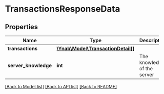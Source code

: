# TransactionsResponseData

## Properties
Name | Type | Description | Notes
------------ | ------------- | ------------- | -------------
**transactions** | [**\Ynab\Model\TransactionDetail[]**](TransactionDetail.md) |  | 
**server_knowledge** | **int** | The knowledge of the server | 

[[Back to Model list]](../README.md#documentation-for-models) [[Back to API list]](../README.md#documentation-for-api-endpoints) [[Back to README]](../README.md)


